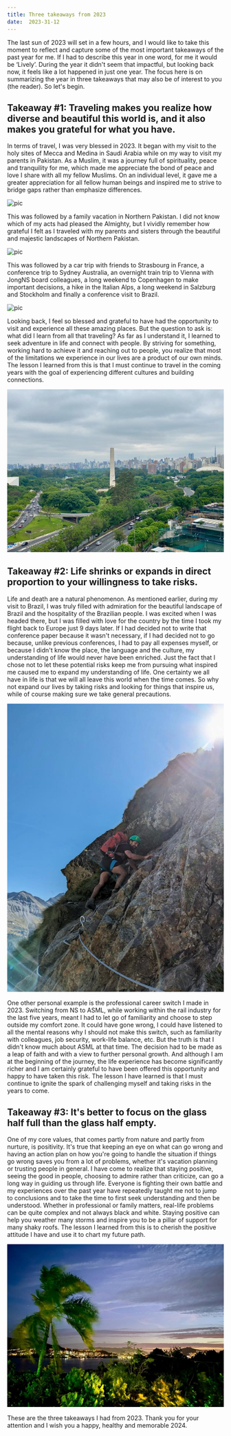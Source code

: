 ```yaml
---
title: Three takeaways from 2023
date:  2023-31-12
---
```

The last sun of 2023 will set in a few hours, and I would like to take this moment to reflect and capture some of the most important takeaways of the past year for me. If I had to describe this year in one word, for me it would be ‘Lively’. During the year it didn't seem that impactful, but looking back now, it feels like a lot happened in just one year. The focus here is on summarizing the year in three takeaways that may also be of interest to you (the reader). So let's begin.

## Takeaway #1: Traveling makes you realize how diverse and beautiful this world is, and it also makes you grateful for what you have.

In terms of travel, I was very blessed in 2023. It began with my visit to the holy sites of Mecca and Medina in Saudi Arabia while on my way to visit my parents in Pakistan. As a Muslim, it was a journey full of spirituality, peace and tranquility for me, which made me appreciate the bond of peace and love I share with all my fellow Muslims. On an individual level, it gave me a greater appreciation for all fellow human beings and inspired me to strive to bridge gaps rather than emphasize differences. 

![pic](img/image71.jpg)

This was followed by a family vacation in Northern Pakistan. I did not know which of my acts had pleased the Almighty, but I vividly remember how grateful I felt as I traveled with my parents and sisters through the beautiful and majestic landscapes of Northern Pakistan.

![pic](img/Image72.jpg)

This was followed by a car trip with friends to Strasbourg in France, a conference trip to Sydney Australia, an overnight train trip to Vienna with JongNS board colleagues, a long weekend to Copenhagen to make important decisions, a hike in the Italian Alps, a long weekend in Salzburg and Stockholm and finally a conference visit to Brazil.

![pic](img/image73.jpg)

Looking back, I feel so blessed and grateful to have had the opportunity to visit and experience all these amazing places. But the question to ask is: what did I learn from all that traveling? As far as I understand it, I learned to seek adventure in life and connect with people. By striving for something, working hard to achieve it and reaching out to people, you realize that most of the limitations we experience in our lives are a product of our own minds. The lesson I learned from this is that I must continue to travel in the coming years with the goal of experiencing different cultures and building connections.

![pic](img/image74.jpg)

## Takeaway #2: Life shrinks or expands in direct proportion to your willingness to take risks.

Life and death are a natural phenomenon. As mentioned earlier, during my visit to Brazil, I was truly filled with admiration for the beautiful landscape of Brazil and the hospitality of the Brazilian people. I was excited when I was headed there, but I was filled with love for the country by the time I took my flight back to Europe just 9 days later. If I had decided not to write that conference paper because it wasn't necessary, if I had decided not to go because, unlike previous conferences, I had to pay all expenses myself, or because I didn't know the place, the language and the culture, my understanding of life would never have been enriched. Just the fact that I chose not to let these potential risks keep me from pursuing what inspired me caused me to expand my understanding of life. One certainty we all have in life is that we will all leave this world when the time comes. So why not expand our lives by taking risks and looking for things that inspire us, while of course making sure we take general precautions.

![pic](img/image75.jpg)

One other personal example is the professional career switch I made in 2023. Switching from NS to ASML, while working within the rail industry for the last five years, meant I had to let go of familiarity and choose to step outside my comfort zone. It could have gone wrong, I could have listened to all the mental reasons why I should not make this switch, such as familiarity with colleagues, job security, work-life balance, etc. But the truth is that I didn't know much about ASML at that time. The decision had to be made as a leap of faith and with a view to further personal growth. And although I am at the beginning of the journey, the life experience has become significantly richer and I am certainly grateful to have been offered this opportunity and happy to have taken this risk. The lesson I have learned is that I must continue to ignite the spark of challenging myself and taking risks in the years to come.

## Takeaway #3: It's better to focus on the glass half full than the glass half empty.

One of my core values, that comes partly from nature and partly from nurture, is positivity. It's true that keeping an eye on what can go wrong and having an action plan on how you're going to handle the situation if things go wrong saves you from a lot of problems, whether it's vacation planning or trusting people in general. I have come to realize that staying positive, seeing the good in people, choosing to admire rather than criticize, can go a long way in guiding us through life. Everyone is fighting their own battle and my experiences over the past year have repeatedly taught me not to jump to conclusions and to take the time to first seek understanding and then be understood. Whether in professional or family matters, real-life problems can be quite complex and not always black and white. Staying positive can help you weather many storms and inspire you to be a pillar of support for many shaky roofs. The lesson I learned from this is to cherish the positive attitude I have and use it to chart my future path.

![pic](img/image76.jpg)

These are the three takeaways I had from 2023. Thank you for your attention and I wish you a happy, healthy and memorable 2024.
